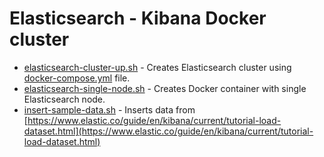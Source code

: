 # Elasticsearch - Kibana Docker cluster


* [elasticsearch-cluster-up.sh](elasticsearch-cluster-up.sh) - Creates Elasticsearch cluster using [docker-compose.yml](docker-compose.yml) file.
* [elasticsearch-single-node.sh](elasticsearch-single-node.sh) - Creates Docker container with single Elasticsearch node.
* [insert-sample-data.sh](insert-sample-data.sh) - Inserts data from [https://www.elastic.co/guide/en/kibana/current/tutorial-load-dataset.html](https://www.elastic.co/guide/en/kibana/current/tutorial-load-dataset.html)
